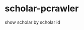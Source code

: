 # scholar-pcrawler
show scholar by scholar id 


<!-- SCHOLAR-LIST:START -->
<!-- SCHOLAR-LIST:END -->
